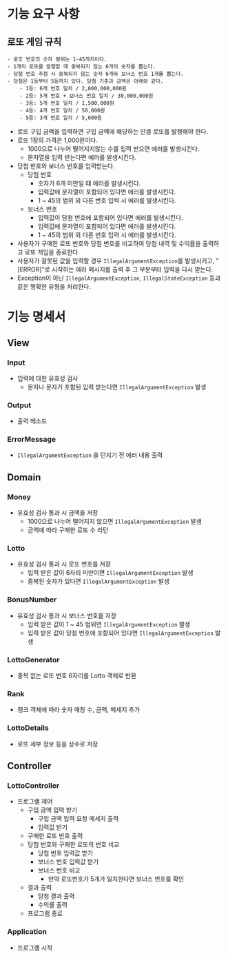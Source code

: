 # 기능 요구 사항

## 로또 게임 규칙
```
- 로또 번호의 숫자 범위는 1~45까지이다.
- 1개의 로또를 발행할 때 중복되지 않는 6개의 숫자를 뽑는다.
- 당첨 번호 추첨 시 중복되지 않는 숫자 6개와 보너스 번호 1개를 뽑는다.
- 당첨은 1등부터 5등까지 있다. 당첨 기준과 금액은 아래와 같다.
    - 1등: 6개 번호 일치 / 2,000,000,000원
    - 2등: 5개 번호 + 보너스 번호 일치 / 30,000,000원
    - 3등: 5개 번호 일치 / 1,500,000원
    - 4등: 4개 번호 일치 / 50,000원
    - 5등: 3개 번호 일치 / 5,000원
```
- 로또 구입 금액을 입력하면 구입 금액에 해당하는 만큼 로또를 발행해야 한다.
- 로또 1장의 가격은 1,000원이다.
    - 1000으로 나누어 떨어지지않는 수를 입력 받으면 에러를 발생시킨다.
    - 문자열을 입력 받는다면 에러를 발생시킨다.
- 당첨 번호와 보너스 번호를 입력받는다.
    - 당첨 번호
        - 숫자가 6개 미만일 떄 에러를 발생시킨다.
        - 입력값에 문자열이 포함되어 있다면 에러를 발생시킨다.
        - 1 ~ 45의 범위 외 다른 번호 입력 시 에러를 발생시킨다.
    - 보너스 번호
        - 입력값이 당첨 번호에 포함되어 있다면 에러를 발생시킨다.
        - 입력값에 문자열이 포함되어 있다면 에러를 발생시킨다.
        - 1 ~ 45의 범위 외 다른 번호 입력 시 에러를 발생시킨다.
- 사용자가 구매한 로또 번호와 당첨 번호를 비교하여 당첨 내역 및 수익률을 출력하고 로또 게임을 종료한다.
- 사용자가 잘못된 값을 입력할 경우 ```IllegalArgumentException```를 발생시키고, "[ERROR]"로 시작하는 에러 메시지를 출력 후 그 부분부터 입력을 다시 받는다.
- Exception이 아닌 ```IllegalArgumentException```, ```IllegalStateException``` 등과 같은 명확한 유형을 처리한다.

# 기능 명세서

## View

### Input

- 입력에 대한 유효성 검사
    - 문자나 문자가 포함된 입력 받는다면 ```IllegalArgumentException``` 발생

### Output

- 출력 메소드 

### ErrorMessage

- ```IllegalArgumentException``` 을 던지기 전 에러 내용 출력

## Domain

### Money

- 유효성 검사 통과 시 금액을 저장
  - 1000으로 나누어 떨어지지 않으면 ```IllegalArgumentException``` 발생
  - 금액에 따라 구매한 로또 수 리턴

### Lotto

- 유효성 검사 통과 시 로또 번호를 저장
    - 입력 받은 값이 6자리 미만이면 ```IllegalArgumentException``` 발생
    - 중복된 숫자가 있다면 ```IllegalArgumentException``` 발생

### BonusNumber

- 유효성 검사 통과 시 보너스 번호를 저장
    - 입력 받은 값이 1 ~ 45 범위면 ```IllegalArgumentException``` 발생
    - 입력 받은 값이 당첨 번호에 포함되어 있다면 ```IllegalArgumentException``` 발생

### LottoGenerator

- 중복 없는 로또 번호 6자리를 Lotto 객체로 반환

### Rank

- 랭크 객체에 따라 숫자 매칭 수, 금액, 메세지 추가

### LottoDetails

- 로또 세부 정보 등을 상수로 저장

## Controller

### LottoController

- 프로그램 제어
    - 구입 금액 입력 받기
        - 구입 금액 입력 요청 메세지 출력
        - 입력값 받기
    - 구매한 로또 번호 출력
    - 당첨 번호와 구매한 로또의 번호 비교
        - 당첨 번호 입력값 받기
        - 보너스 번호 입력값 받기
        - 보너스 번호 비교
            - 만약 로또번호가 5개가 일치한다면 보너스 번호를 확인
    - 결과 출력
        - 당첨 결과 출력
        - 수익률 출력
    - 프로그램 종료

### Application

- 프로그램 시작